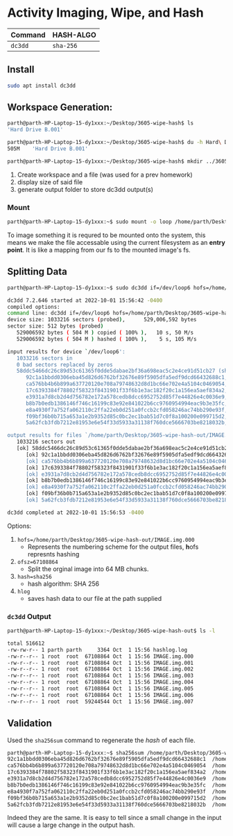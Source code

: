 # Activity Imaging, Wipe, and Hash
| Command | HASH-ALGO |
| ------- | --------- |
| `dc3dd` | `sha-256` | 

## Install
```bash session
sudo apt install dc3dd
```

## Workspace Generation:
```bash session
parth@parth-HP-Laptop-15-dy1xxx:~/Desktop/3605-wipe-hash$ ls
'Hard Drive B.001'

parth@parth-HP-Laptop-15-dy1xxx:~/Desktop/3605-wipe-hash$ du -h Hard\ Drive\ B.001 
505M	'Hard Drive B.001'

parth@parth-HP-Laptop-15-dy1xxx:~/Desktop/3605-wipe-hash$ mkdir ../3605-wipe-hash-out
```

1. Create workspace and a file (was used for a prev homework)
2. display size of said file
3. generate output folder to store dc3dd output(s)

### Mount
```bash session
parth@parth-HP-Laptop-15-dy1xxx:~$ sudo mount -o loop /home/parth/Desktop/3605-wipe-hash/Hard\ Drive\ B.001 /mnt/DRIVE-B_3605/
```

To image something it is requred to be mounted onto the system, this means we make the file accessable using the current filesystem as an **entry point**. It is like a mapping from our fs to the mounted image's fs.  

## Splitting Data
```bash session
parth@parth-HP-Laptop-15-dy1xxx:~$ sudo dc3dd if=/dev/loop6 hofs=/home/parth/Desktop/3605-wipe-hash-out/IMAGE.img.000 ofsz=67108864 hash=sha256 hlog=/home/parth/Desktop/3605-wipe-hash-out/hashlog.log

dc3dd 7.2.646 started at 2022-10-01 15:56:42 -0400
compiled options:
command line: dc3dd if=/dev/loop6 hofs=/home/parth/Desktop/3605-wipe-hash-out/IMAGE.img.000 ofsz=67108864 hash=sha256 hlog=/home/parth/Desktop/3605-wipe-hash-out/hashlog.log
device size: 1033216 sectors (probed),      529,006,592 bytes
sector size: 512 bytes (probed)
   529006592 bytes ( 504 M ) copied ( 100% ),   10 s, 50 M/s                  
   529006592 bytes ( 504 M ) hashed ( 100% ),    5 s, 105 M/s                 

input results for device `/dev/loop6':
   1033216 sectors in
   0 bad sectors replaced by zeros
   58ddc5466dc26c89d53c61365f0dde5dabae2bf36a698eac5c2e4ce91d51cb27 (sha256)
      92c1a1bbdd0306eba45d826d6762bf32676e89f5905dfa5edf9dcd66432688c1, sectors 0 - 131071
      ca576bb4b6b899a637720120e708a79748632d8d1bc66e702e4a5104c0469054, sectors 131072 - 262143
      17c6393384f78802f58323f8431901f33f6b1e3ac182f20c1a156ea5aef834a2, sectors 262144 - 393215
      e3931a7d8cb2d4d756782e172a578cedb8dcc6952752d85f7e44826e4c0036e9, sectors 393216 - 524287
      b8b7b0edb1386146f746c16199c83e92e841022b6cc9760954994eac9b3e35fc, sectors 524288 - 655359
      e8a4930f7a752fa062110c2ffa22eb0d251a0fccb2cfd058246ac74bb290e93f, sectors 655360 - 786431
      f09bf36b0b715a653a1e2b9352d85c0bc2ec1bab51d7c0f8a100200e099715d2, sectors 786432 - 917503
      5a62fcb3fdb7212e81953e6e54f33d5933a31138f760dce5666703be8218032b, sectors 917504 - 1033215

output results for files `/home/parth/Desktop/3605-wipe-hash-out/IMAGE.img.000':
   1033216 sectors out
   [ok] 58ddc5466dc26c89d53c61365f0dde5dabae2bf36a698eac5c2e4ce91d51cb27 (sha256)
      [ok] 92c1a1bbdd0306eba45d826d6762bf32676e89f5905dfa5edf9dcd66432688c1, sectors 0 - 131071, `/home/parth/Desktop/3605-wipe-hash-out/IMAGE.img.000'
      [ok] ca576bb4b6b899a637720120e708a79748632d8d1bc66e702e4a5104c0469054, sectors 131072 - 262143, `/home/parth/Desktop/3605-wipe-hash-out/IMAGE.img.001'
      [ok] 17c6393384f78802f58323f8431901f33f6b1e3ac182f20c1a156ea5aef834a2, sectors 262144 - 393215, `/home/parth/Desktop/3605-wipe-hash-out/IMAGE.img.002'
      [ok] e3931a7d8cb2d4d756782e172a578cedb8dcc6952752d85f7e44826e4c0036e9, sectors 393216 - 524287, `/home/parth/Desktop/3605-wipe-hash-out/IMAGE.img.003'
      [ok] b8b7b0edb1386146f746c16199c83e92e841022b6cc9760954994eac9b3e35fc, sectors 524288 - 655359, `/home/parth/Desktop/3605-wipe-hash-out/IMAGE.img.004'
      [ok] e8a4930f7a752fa062110c2ffa22eb0d251a0fccb2cfd058246ac74bb290e93f, sectors 655360 - 786431, `/home/parth/Desktop/3605-wipe-hash-out/IMAGE.img.005'
      [ok] f09bf36b0b715a653a1e2b9352d85c0bc2ec1bab51d7c0f8a100200e099715d2, sectors 786432 - 917503, `/home/parth/Desktop/3605-wipe-hash-out/IMAGE.img.006'
      [ok] 5a62fcb3fdb7212e81953e6e54f33d5933a31138f760dce5666703be8218032b, sectors 917504 - 1033215, `/home/parth/Desktop/3605-wipe-hash-out/IMAGE.img.007'

dc3dd completed at 2022-10-01 15:56:53 -0400

```

Options:
1. `hofs=/home/parth/Desktop/3605-wipe-hash-out/IMAGE.img.000`
	+	Represents the numbering scheme for the output files, **h**ofs represnts hashing
2. `ofsz=67108864`
	+	Split the orginal image into $64$ MB chunks.
3. `hash=sha256`
	+	hash algorithm: $\text{SHA 256}$
4. `hlog`
	+	saves hash data to our file at the path supplied

### `dc3dd` Output
```bash session
parth@parth-HP-Laptop-15-dy1xxx:~/Desktop/3605-wipe-hash-out$ ls -l

total 516612
-rw-rw-r-- 1 parth parth     3364 Oct  1 15:56 hashlog.log
-rw-r--r-- 1 root  root  67108864 Oct  1 15:56 IMAGE.img.000
-rw-r--r-- 1 root  root  67108864 Oct  1 15:56 IMAGE.img.001
-rw-r--r-- 1 root  root  67108864 Oct  1 15:56 IMAGE.img.002
-rw-r--r-- 1 root  root  67108864 Oct  1 15:56 IMAGE.img.003
-rw-r--r-- 1 root  root  67108864 Oct  1 15:56 IMAGE.img.004
-rw-r--r-- 1 root  root  67108864 Oct  1 15:56 IMAGE.img.005
-rw-r--r-- 1 root  root  67108864 Oct  1 15:56 IMAGE.img.006
-rw-r--r-- 1 root  root  59244544 Oct  1 15:56 IMAGE.img.007
```

## Validation
Used the `sha256sum` command to regenerate the *hash* of each file.

```bash session
parth@parth-HP-Laptop-15-dy1xxx:~$ sha256sum /home/parth/Desktop/3605-wipe-hash-out/IMAGE.img.*
92c1a1bbdd0306eba45d826d6762bf32676e89f5905dfa5edf9dcd66432688c1  /home/parth/Desktop/3605-wipe-hash-out/IMAGE.img.000
ca576bb4b6b899a637720120e708a79748632d8d1bc66e702e4a5104c0469054  /home/parth/Desktop/3605-wipe-hash-out/IMAGE.img.001
17c6393384f78802f58323f8431901f33f6b1e3ac182f20c1a156ea5aef834a2  /home/parth/Desktop/3605-wipe-hash-out/IMAGE.img.002
e3931a7d8cb2d4d756782e172a578cedb8dcc6952752d85f7e44826e4c0036e9  /home/parth/Desktop/3605-wipe-hash-out/IMAGE.img.003
b8b7b0edb1386146f746c16199c83e92e841022b6cc9760954994eac9b3e35fc  /home/parth/Desktop/3605-wipe-hash-out/IMAGE.img.004
e8a4930f7a752fa062110c2ffa22eb0d251a0fccb2cfd058246ac74bb290e93f  /home/parth/Desktop/3605-wipe-hash-out/IMAGE.img.005
f09bf36b0b715a653a1e2b9352d85c0bc2ec1bab51d7c0f8a100200e099715d2  /home/parth/Desktop/3605-wipe-hash-out/IMAGE.img.006
5a62fcb3fdb7212e81953e6e54f33d5933a31138f760dce5666703be8218032b  /home/parth/Desktop/3605-wipe-hash-out/IMAGE.img.007
```

Indeed they are the same. It is easy to tell since a small change in the input will cause a large change in the output hash. 